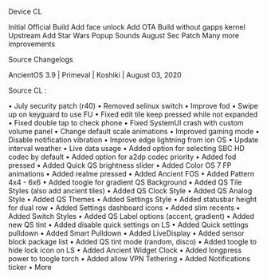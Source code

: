 Device CL

Initial Official Build
Add face unlock
Add OTA
Build without gapps
kernel Upstream
Add Star Wars Popup Sounds
August Sec Patch
Many more improvements

Source Changelogs

AncientOS 3.9 | Primeval | Koshiki | August 03, 2020

Source CL :

• July security patch (r40) • Removed selinux switch • Improve fod • Swipe up on keyguard to use FU • Fixed edit tile keep pressed while not expanded • Fixed double tap to check phone • Fixed SystemUI crash with custom volume panel • Change default scale animations • Improved gaming mode • Disable notification vibration • Improve edge lightning from ion OS • Update interval weather • Live data usage • Added option for selecting SBC HD codec by default • Added option for a2dp codec priority • Added fod pressed • Added Quick QS brightness slider • Added Color OS 7 FP animations • Added realme pressed • Added Ancient FOS • Added Pattern 4x4 - 6x6 • Added toogle for gradient QS Background • Added QS Tile Styles (also add ancient tiles) • Added QS Clock Style • Added QS Analog Style • Added QS Themes • Added Settings Style • Added statusbar height for dual row • Added Settings dashboard icons • Added slim recents • Added Switch Styles • Added QS Label options (accent, gradient) • Added new QS tint • Added disable quick settings on LS • Added Quick settings pulldown • Added Smart Pulldown • Added LiveDisplay • Added sensor block package list • Added QS tint mode (random, disco) • Added toogle to hide lock icon on LS • Added Ancient Widget Clock • Added longpress power to toogle torch • Added allow VPN Tethering • Added Notifications ticker • More
